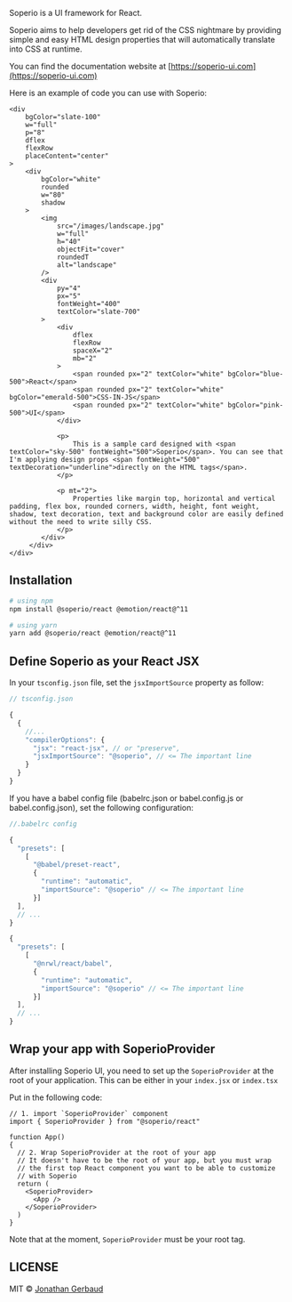 Soperio is a UI framework for React. 

Soperio aims to help developers get rid of the CSS nightmare by providing simple and easy HTML design properties that will automatically translate into CSS at runtime.

You can find the documentation website at [https://soperio-ui.com](https://soperio-ui.com)

Here is an example of code you can use with Soperio:

```tsx
<div 
    bgColor="slate-100" 
    w="full"
    p="8"
    dflex
    flexRow
    placeContent="center"
>
    <div
        bgColor="white"
        rounded
        w="80"
        shadow
    >
        <img 
            src="/images/landscape.jpg" 
            w="full"
            h="40"
            objectFit="cover"
            roundedT
            alt="landscape"
        />
        <div
            py="4"
            px="5"
            fontWeight="400"
            textColor="slate-700"
        >
            <div 
                dflex
                flexRow
                spaceX="2"
                mb="2"
            >
                <span rounded px="2" textColor="white" bgColor="blue-500">React</span>
                <span rounded px="2" textColor="white" bgColor="emerald-500">CSS-IN-JS</span>
                <span rounded px="2" textColor="white" bgColor="pink-500">UI</span>
            </div>

            <p>
                This is a sample card designed with <span textColor="sky-500" fontWeight="500">Soperio</span>. You can see that I'm applying design props <span fontWeight="500" textDecoration="underline">directly on the HTML tags</span>. 
            </p>
            
            <p mt="2">
                Properties like margin top, horizontal and vertical padding, flex box, rounded corners, width, height, font weight, shadow, text decoration, text and background color are easily defined without the need to write silly CSS.
            </p>
        </div>
     </div>
</div>
```

## Installation

```bash
# using npm
npm install @soperio/react @emotion/react@^11

# using yarn
yarn add @soperio/react @emotion/react@^11
```

## Define Soperio as your React JSX

In your `tsconfig.json` file, set the `jsxImportSource` property as follow:

```js
// tsconfig.json

{
  {
    //...
    "compilerOptions": {
      "jsx": "react-jsx", // or "preserve",
      "jsxImportSource": "@soperio", // <= The important line
    }
  }
}
```


If you have a babel config file (babelrc.json or babel.config.js or babel.config.json), set the following configuration:

```js
//.babelrc config

{
  "presets": [
    [
      "@babel/preset-react",
      {
        "runtime": "automatic",
        "importSource": "@soperio" // <= The important line
      }]
  ],
  // ...
}
```

```js
{
  "presets": [
    [
      "@nrwl/react/babel",
      {
        "runtime": "automatic",
        "importSource": "@soperio" // <= The important line
      }]
  ],
  // ...
}
```

## Wrap your app with SoperioProvider

After installing Soperio UI, you need to set up the `SoperioProvider` at the root of your application. This can be either in your `index.jsx` or `index.tsx`

Put in the following code:

```tsx
// 1. import `SoperioProvider` component
import { SoperioProvider } from "@soperio/react"

function App()
{
  // 2. Wrap SoperioProvider at the root of your app
  // It doesn't have to be the root of your app, but you must wrap
  // the first top React component you want to be able to customize
  // with Soperio
  return (
    <SoperioProvider>
      <App />
    </SoperioProvider>
  )
}
```

Note that at the moment, `SoperioProvider` must be your root tag.



## LICENSE

MIT © [Jonathan Gerbaud](https://github.com/jonathangerbaud)